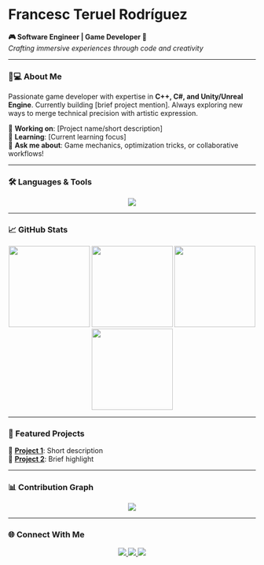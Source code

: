 <!-- Header Section -->
# Francesc Teruel Rodríguez
**🎮 Software Engineer | Game Developer 🚀**  
*Crafting immersive experiences through code and creativity*  

---

<!-- About Me Section -->
### **👨💻 About Me**  
Passionate game developer with expertise in **C++, C#, and Unity/Unreal Engine**. Currently building [brief project mention]. Always exploring new ways to merge technical precision with artistic expression.  

🔭 **Working on**: [Project name/short description]  
🌱 **Learning**: [Current learning focus]  
💬 **Ask me about**: Game mechanics, optimization tricks, or collaborative workflows!  

---

<!-- Skills Section -->
### **🛠️ Languages & Tools**  
<p align="center">
  <img src="https://skillicons.dev/icons?i=c,cs,cpp,unity,unreal,placeholder,windows,visualstudio,github&perline=5" />
</p>

---

<!-- Stats Section -->
### **📈 GitHub Stats**  
<div align="center">
  <img height="165em" src="https://github-readme-stats.vercel.app/api?username=francesctr4&theme=dark&count_private=true&show_icons=true&hide_border=true" />
  <img height="165em" src="https://github-readme-stats.vercel.app/api/top-langs/?username=francesctr4&theme=dark&layout=compact&hide_border=true" />
  <img height="165em" src="https://streak-stats.demolab.com?user=francesctr4&theme=dark&hide_border=true" />
  <img height="165em" src="https://github-contributor-stats.vercel.app/api?username=francesctr4&limit=3&theme=dark&count_private=true&show_owner=true&combine_all_yearly_contributions=true&hide_border=true" />
</div>

---

<!-- Projects Section -->
### **🚀 Featured Projects**  
🔗 [**Project 1**](link): Short description  
🔗 [**Project 2**](link): Brief highlight  

---

<!-- Contributions Graph -->
### **📊 Contribution Graph**  
<div align="center">
  <img src="https://github-readme-activity-graph.vercel.app/graph?username=francesctr4&theme=react-dark&bg_color=011627&hide_border=true&area=true" />
</div>

---

<!-- Contact Section -->
### **🌐 Connect With Me**  
<p align="center">
  <a href="https://www.linkedin.com/in/francesc-teruel-rodriguez/">
    <img src="https://img.shields.io/badge/LinkedIn-0077B5?style=for-the-badge&logo=linkedin&logoColor=white" />
  </a>
  <a href="mailto:francesc.tr03@gmail.com">
    <img src="https://img.shields.io/badge/Gmail-D14836?style=for-the-badge&logo=gmail&logoColor=white" />
  </a>
  <a href="https://francesctr4.github.io/Portfolio/">
    <img src="https://img.shields.io/badge/Portfolio-%23000000.svg?style=for-the-badge&logo=firefox&logoColor=white" />
  </a>
</p>
